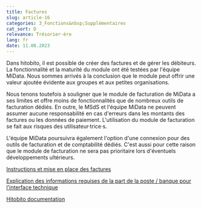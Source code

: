 ```yaml
---
title: Factures
slug: article-16
categories: 3_Fonctions&nbsp;Supplémentaires
cat_sort: D
relevance: Trésorier·ère
lang: fr
date: 11.08.2023
---
```


Dans hitobito, il est possible de créer des factures et de gérer les débiteurs. La fonctionnalité et la maturité du module ont été testées par l'équipe MiData. Nous sommes arrivés à la conclusion que le module peut offrir une valeur ajoutée évidente aux groupes et aux petites organisations.

Nous tenons toutefois à souligner que le module de facturation de MiData a ses limites et offre moins de fonctionnalités que de nombreux outils de facturation dédiés. En outre, le MSdS et l'équipe MiData ne peuvent assumer aucune responsabilité en cas d'erreurs dans les montants des factures ou les données de paiement. L'utilisation du module de facturation se fait aux risques des utilisateur·trice·s.

L'équipe MiData poursuivra également l'option d'une connexion pour des outils de facturation et de comptabilité dédiés. C'est aussi pour cette raison que le module de facturation ne sera pas prioritaire lors d'éventuels développements ultérieurs.

[Instructions et mise en place des factures](https://pfadi.swiss/fr/publications-telechargements/downloads/detail/787/dokumentation-rechnungen/)

[Explication des informations requises de la part de la poste / banque pour l'interface technique](https://hitobito.readthedocs.io/fr/latest/ebics.html)

[Hitobito documentation](https://hitobito.readthedocs.io/fr/latest/invoices.html)

